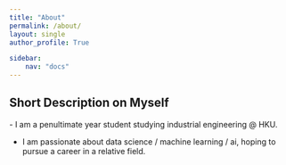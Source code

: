 ```yaml
---
title: "About"
permalink: /about/
layout: single
author_profile: True

sidebar:
    nav: "docs"
---
```

<h2>Short Description on Myself</h2>
- I am a penultimate year student studying industrial engineering @ HKU.

- I am passionate about data science / machine learning / ai, hoping to pursue a career in a relative field.